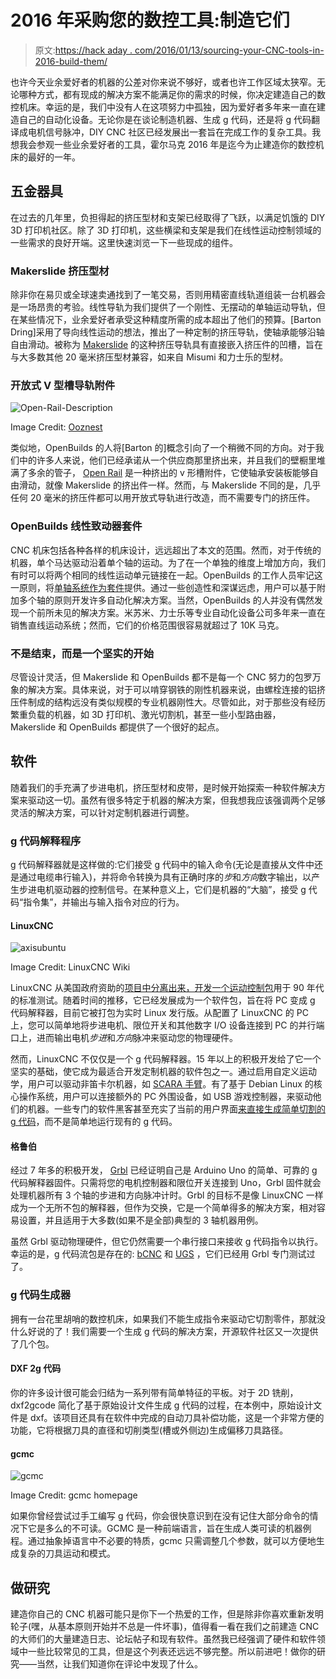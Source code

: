 # 2016 年采购您的数控工具:制造它们

> 原文:[https://hack aday . com/2016/01/13/sourcing-your-CNC-tools-in-2016-build-them/](https://hackaday.com/2016/01/13/sourcing-your-cnc-tools-in-2016-build-them/)

也许今天业余爱好者的机器的公差对你来说不够好，或者也许工作区域太狭窄。无论哪种方式，都有现成的解决方案不能满足你的需求的时候，你决定建造自己的数控机床。幸运的是，我们中没有人在这项努力中孤独，因为爱好者多年来一直在建造自己的自动化设备。无论你是在谈论制造机器、生成 g 代码，还是将 g 代码翻译成电机信号脉冲，DIY CNC 社区已经发展出一套旨在完成工作的复杂工具。我想我会参观一些业余爱好者的工具，霍尔马克 2016 年是迄今为止建造你的数控机床的最好的一年。

## 五金器具

在过去的几年里，负担得起的挤压型材和支架已经取得了飞跃，以满足饥饿的 DIY 3D 打印机社区。除了 3D 打印机，这些横梁和支架是我们在线性运动控制领域的一些需求的良好开端。这里快速浏览一下一些现成的组件。

### Makerslide 挤压型材

除非你在易贝或全球速卖通找到了一笔交易，否则用精密直线轨道组装一台机器会是一场昂贵的考验。线性导轨为我们提供了一个刚性、无摆动的单轴运动导轨，但在某些情况下，业余爱好者承受这种精度所需的成本超出了他们的预算。[Barton Dring]采用了导向线性运动的想法，推出了一种定制的挤压导轨，使轴承能够沿轴自由滑动。被称为 [Makerslide](http://www.makerslide.com/) 的这种挤压导轨具有直接嵌入挤压件的凹槽，旨在与大多数其他 20 毫米挤压型材兼容，如来自 Misumi 和力士乐的型材。

### 开放式 V 型槽导轨附件

![Open-Rail-Description](../Images/896885dd69d17a76db347a224606218b.png)

Image Credit: [Ooznest](http://ooznest.co.uk/)

类似地，OpenBuilds 的人将[Barton 的]概念引向了一个稍微不同的方向。对于我们中的许多人来说，他们已经承诺从一个供应商那里挤出来，并且我们的壁橱里堆满了多余的管子， [Open Rail](http://hackaday.com/2012/06/12/open-rail-or-why-didnt-we-think-of-this/) 是一种挤出的 v 形槽附件，它使轴承安装板能够自由滑动，就像 Makerslide 的挤出件一样。然而，与 Makerslide 不同的是，几乎任何 20 毫米的挤压件都可以用开放式导轨进行改造，而不需要专门的挤压件。

### OpenBuilds 线性致动器套件

CNC 机床包括各种各样的机床设计，远远超出了本文的范围。然而，对于传统的机器，单个马达驱动沿着单个轴的运动。为了在一个单独的维度上增加方向，我们有时可以将两个相同的线性运动单元链接在一起。OpenBuilds 的工作人员牢记这一原则，将[单轴系统作为套件](http://openbuildspartstore.com/v-slot-nema-17-linear-actuator-bundle-lead-screw/)提供。通过一些创造性和深谋远虑，用户可以基于附加多个轴的原则开发许多自动化解决方案。当然，OpenBuilds 的人并没有偶然发现一个前所未见的解决方案。米苏米、力士乐等专业自动化设备公司多年来一直在销售直线运动系统；然而，它们的价格范围很容易就超过了 10K 马克。

### 不是结束，而是一个坚实的开始

尽管设计灵活，但 Makerslide 和 OpenBuilds 都不是每一个 CNC 努力的包罗万象的解决方案。具体来说，对于可以啃穿钢铁的刚性机器来说，由螺栓连接的铝挤压件制成的结构远没有类似规模的专业机器刚性大。尽管如此，对于那些没有经历繁重负载的机器，如 3D 打印机、激光切割机，甚至一些小型路由器，Makerslide 和 OpenBuilds 都提供了一个很好的起点。

## 软件

随着我们的手充满了步进电机，挤压型材和皮带，是时候开始探索一种软件解决方案来驱动这一切。虽然有很多特定于机器的解决方案，但我想我应该强调两个足够灵活的解决方案，可以针对定制机器进行调整。

### g 代码解释程序

g 代码解释器就是这样做的:它们接受 g 代码中的输入命令(无论是直接从文件中还是通过电缆串行输入)，并将命令转换为具有正确时序的*步*和*方向*数字输出，以产生步进电机驱动器的控制信号。在某种意义上，它们是机器的“大脑”，接受 g 代码“指令集”，并输出与输入指令对应的行为。

#### LinuxCNC

![axisubuntu](../Images/aafa42c34220f9523c7531405d99bb2d.png)

Image Credit: LinuxCNC Wiki

LinuxCNC 从美国政府资助的[项目中分离出来，开发一个运动控制包](http://linuxcnc.org/docs/html/common/emc-history.html)用于 90 年代的标准测试。随着时间的推移，它已经发展成为一个软件包，旨在将 PC 变成 g 代码解释器，目前它被打包为实时 Linux 发行版。从配置了 LinuxCNC 的 PC 上，您可以简单地将步进电机、限位开关和其他数字 I/O 设备连接到 PC 的并行端口上，进而输出电机*步进*和*方向*脉冲来驱动您的物理硬件。

然而，LinuxCNC 不仅仅是一个 g 代码解释器。15 年以上的积极开发给了它一个坚实的基础，使它成为最适合开发定制机器的软件包之一。通过启用自定义运动学，用户可以驱动非笛卡尔机器，如 [SCARA 手臂](http://hackaday.com/2013/10/09/scara-arm-becomes-enormous-3d-printer/)。有了基于 Debian Linux 的核心操作系统，用户可以连接额外的 PC 外围设备，如 USB 游戏控制器，来驱动他们的机器。一些专门的软件黑客甚至充实了当前的用户界面[来直接生成简单切割的 g 代码](http://hackaday.com/2015/12/25/linuxcnc-features-is-the-garage-fabs-missing-cam-tool/)，而不是简单地运行现有的 g 代码。

#### 格鲁伯

经过 7 年多的积极开发， [Grbl](https://github.com/grbl/grbl) 已经证明自己是 Arduino Uno 的简单、可靠的 g 代码解释器固件。只需将您的电机控制器和限位开关连接到 Uno，Grbl 固件就会处理机器所有 3 个轴的步进和方向脉冲计时。Grbl 的目标不是像 LinuxCNC 一样成为一个无所不包的解释器，但作为交换，它是一个简单得多的解决方案，相对容易设置，并且适用于大多数(如果不是全部)典型的 3 轴机器用例。

虽然 Grbl 驱动物理硬件，但它仍然需要一个串行接口来接收 g 代码指令以执行。幸运的是，g 代码流包是存在的: [bCNC](https://github.com/vlachoudis/bCNC) 和 [UGS](https://github.com/winder/Universal-G-Code-Sender) ，它们已经用 Grbl 专门测试过了。

### g 代码生成器

拥有一台花里胡哨的数控机床，如果我们不能生成指令来驱动它切割零件，那就没什么好说的了！我们需要一个生成 g 代码的解决方案，开源软件社区又一次提供了几个包。

#### DXF 2g 代码

你的许多设计很可能会归结为一系列带有简单特征的平板。对于 2D 铣削，dxf2gcode 简化了基于原始设计文件生成 g 代码的过程，在本例中，原始设计文件是 dxf。该项目还具有在软件中完成的自动刀具补偿功能，这是一个非常方便的功能，它将根据刀具的直径和切削类型(槽或外侧边)生成偏移刀具路径。

#### gcmc

![gcmc](../Images/aa39b930076afa8235a0852c95332fea.png)

Image Credit: gcmc homepage

如果你曾经尝试过手工编写 g 代码，你会很快意识到在没有记住大部分命令的情况下它是多么的不可读。GCMC 是一种前端语言，旨在生成人类可读的机器例程。通过抽象掉语言中不必要的特质，gcmc 只需调整几个参数，就可以方便地生成复杂的刀具运动和模式。

## 做研究

建造你自己的 CNC 机器可能只是你下一个热爱的工作，但是除非你喜欢重新发明轮子(嘿，从基本原则开始并不总是一件坏事)，值得看一看在我们之前建造 CNC 的大师们的大量建造日志、论坛帖子和现有软件。虽然我已经强调了硬件和软件领域中一些比较常见的工具，但是这个列表还远远不够完整。所以前进吧！做你的研究——当然，让我们知道你在评论中发现了什么。